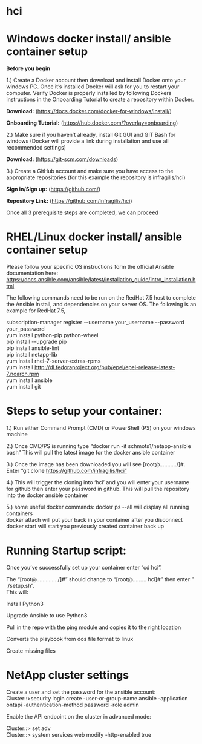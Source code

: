 # hci


# Windows docker install/ ansible container setup

**Before you begin** 

1.)	Create a Docker account then download and install Docker onto your windows PC. Once it’s installed Docker will ask for you to restart your computer. Verify Docker is properly installed by following Dockers instructions in the Onboarding Tutorial to create a repository within Docker. 

**Download:** (https://docs.docker.com/docker-for-windows/install/)

**Onboarding Tutorial:** (https://hub.docker.com/?overlay=onboarding)

2.)	Make sure if you haven’t already, install Git GUI and GIT Bash for windows (Docker will provide a link during installation and use all recommended settings)

**Download:** (https://git-scm.com/downloads)


3.)	Create a GitHub account and make sure you have access to the appropriate repositories (for this example the repository is infragilis/hci)

**Sign in/Sign up:** (https://github.com/)

**Repository Link:** (https://github.com/infragilis/hci)

Once all 3 prerequisite steps are completed, we can proceed

# RHEL/Linux docker install/ ansible container setup
Please follow your specific OS instructions form the official Ansible documentation here: 
https://docs.ansible.com/ansible/latest/installation_guide/intro_installation.html

The following commands need to be run on the RedHat 7.5 host to complete the Ansible install, and dependencies on your server OS. The following is an example for RedHat 7.5,

subscription-manager register --username your_username --password your_password  
yum install python-pip python-wheel  
pip install --upgrade pip  
pip install ansible-lint  
pip install netapp-lib   
yum install rhel-7-server-extras-rpms  
yum install http://dl.fedoraproject.org/pub/epel/epel-release-latest-7.noarch.rpm  
yum install ansible  
yum install git 

# Steps to setup your container:

1.)	Run either Command Prompt (CMD) or PowerShell (PS) on your windows machine

2.)	Once CMD/PS is running type “docker run -it schmots1/netapp-ansible bash”  This will pull the latest image for the docker ansible container

3.)	Once the image has been downloaded you will see [root@.........../]#. Enter “git clone https://github.com/infragilis/hci”

4.)	This will trigger the cloning into ‘hci’ and you will enter your username for github then enter your password in github. This will pull the repository into the docker ansible container  

5.)	some useful docker commands:
    docker ps --all will display all running containers  
    docker attach <containername> will put your back in your container after you disconnect
    docker start <containername> will start you previously created container back up 

# Running Startup script:

Once you’ve successfully set up your container enter “cd hci”. 

The “[root@............. /]#” should change to “[root@......... hci]#” then enter ” ./setup.sh”.  
This will:

Install Python3

Upgrade Ansible to use Python3

Pull in the repo with the ping module and copies it to the right location

Converts the playbook from dos file format to linux

Create missing files


# NetApp cluster settings 
Create a user and set the password for the ansible account:  
Cluster::>security login create -user-or-group-name ansible -application ontapi -authentication-method password -role admin  

Enable the API endpoint on the cluster in advanced mode:

Cluster::> set adv  
Cluster::> system services web modify -http-enabled true 

